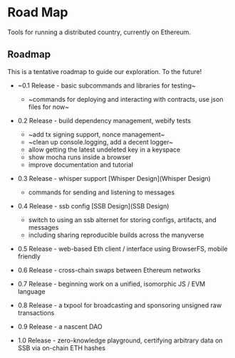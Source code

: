 Road Map
=========

Tools for running a distributed country, currently on Ethereum.

## Roadmap

This is a tentative roadmap to guide our exploration.
To the future!

* ~0.1 Release - basic subcommands and libraries for testing~
  * ~commands for deploying and interacting with contracts, use json files for now~
  
* 0.2 Release - build dependency management, webify tests
  * ~add tx signing support, nonce management~
  * ~clean up console.logging, add a decent logger~
  * allow getting the latest undeleted key in a keyspace
  * show mocha runs inside a browser
  * improve documentation and tutorial

* 0.3 Release - whisper support
  [Whisper Design](Whisper Design)
  * commands for sending and listening to messages

* 0.4 Release - ssb config
  [SSB Design](SSB Design)
  * switch to using an ssb alternet for storing configs, artifacts, and messages
  * including sharing reproducible builds across the manyverse

* 0.5 Release - web-based Eth client / interface using BrowserFS, mobile friendly
  
* 0.6 Release - cross-chain swaps between Ethereum networks

* 0.7 Release - beginning work on a unified, isomorphic JS / EVM language

* 0.8 Release - a txpool for broadcasting and sponsoring unsigned raw transactions

* 0.9 Release - a nascent DAO

* 1.0 Release - zero-knowledge playground, certifying arbitrary data on SSB via on-chain ETH hashes
